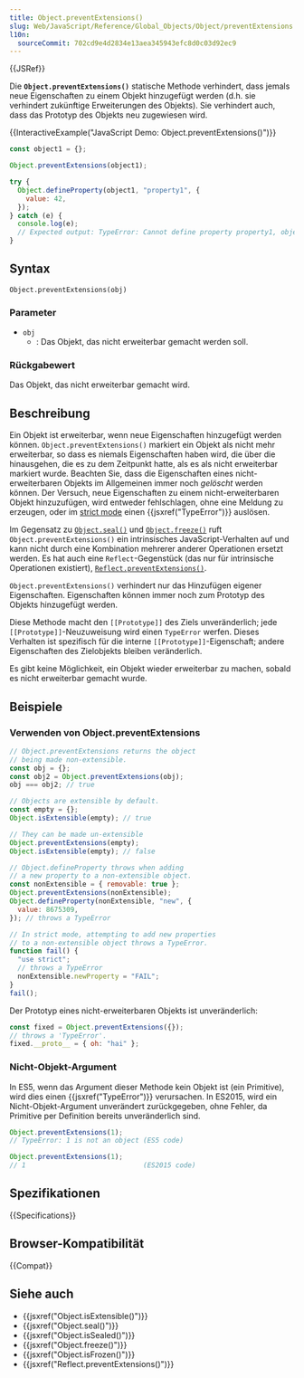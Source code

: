 ```yaml
---
title: Object.preventExtensions()
slug: Web/JavaScript/Reference/Global_Objects/Object/preventExtensions
l10n:
  sourceCommit: 702cd9e4d2834e13aea345943efc8d0c03d92ec9
---
```


{{JSRef}}

Die **`Object.preventExtensions()`** statische Methode verhindert, dass jemals neue
Eigenschaften zu einem Objekt hinzugefügt werden (d.h. sie verhindert zukünftige Erweiterungen des
Objekts). Sie verhindert auch, dass das Prototyp des Objekts neu zugewiesen wird.

{{InteractiveExample("JavaScript Demo: Object.preventExtensions()")}}

```js interactive-example
const object1 = {};

Object.preventExtensions(object1);

try {
  Object.defineProperty(object1, "property1", {
    value: 42,
  });
} catch (e) {
  console.log(e);
  // Expected output: TypeError: Cannot define property property1, object is not extensible
}
```

## Syntax

```js-nolint
Object.preventExtensions(obj)
```

### Parameter

- `obj`
  - : Das Objekt, das nicht erweiterbar gemacht werden soll.

### Rückgabewert

Das Objekt, das nicht erweiterbar gemacht wird.

## Beschreibung

Ein Objekt ist erweiterbar, wenn neue Eigenschaften hinzugefügt werden können.
`Object.preventExtensions()` markiert ein Objekt als nicht mehr erweiterbar, so dass
es niemals Eigenschaften haben wird, die über die hinausgehen, die es zu dem Zeitpunkt hatte, als es als
nicht erweiterbar markiert wurde. Beachten Sie, dass die Eigenschaften eines nicht-erweiterbaren Objekts im Allgemeinen immer noch _gelöscht_ werden können. Der Versuch, neue Eigenschaften zu einem nicht-erweiterbaren Objekt hinzuzufügen,
wird entweder fehlschlagen, ohne eine Meldung zu erzeugen, oder im [strict mode](/de/docs/Web/JavaScript/Reference/Strict_mode) einen {{jsxref("TypeError")}} auslösen.

Im Gegensatz zu [`Object.seal()`](/de/docs/Web/JavaScript/Reference/Global_Objects/Object/seal) und [`Object.freeze()`](/de/docs/Web/JavaScript/Reference/Global_Objects/Object/freeze) ruft `Object.preventExtensions()` ein intrinsisches JavaScript-Verhalten auf und kann nicht durch eine Kombination mehrerer anderer Operationen ersetzt werden. Es hat auch eine `Reflect`-Gegenstück (das nur für intrinsische Operationen existiert), [`Reflect.preventExtensions()`](/de/docs/Web/JavaScript/Reference/Global_Objects/Reflect/preventExtensions).

`Object.preventExtensions()` verhindert nur das Hinzufügen eigener Eigenschaften. Eigenschaften können immer noch zum Prototyp des Objekts hinzugefügt werden.

Diese Methode macht den `[[Prototype]]` des Ziels unveränderlich; jede `[[Prototype]]`-Neuzuweisung wird einen `TypeError` werfen. Dieses Verhalten ist spezifisch für die interne `[[Prototype]]`-Eigenschaft; andere Eigenschaften des Zielobjekts bleiben veränderlich.

Es gibt keine Möglichkeit, ein Objekt wieder erweiterbar zu machen, sobald es nicht erweiterbar gemacht wurde.

## Beispiele

### Verwenden von Object.preventExtensions

```js
// Object.preventExtensions returns the object
// being made non-extensible.
const obj = {};
const obj2 = Object.preventExtensions(obj);
obj === obj2; // true

// Objects are extensible by default.
const empty = {};
Object.isExtensible(empty); // true

// They can be made un-extensible
Object.preventExtensions(empty);
Object.isExtensible(empty); // false

// Object.defineProperty throws when adding
// a new property to a non-extensible object.
const nonExtensible = { removable: true };
Object.preventExtensions(nonExtensible);
Object.defineProperty(nonExtensible, "new", {
  value: 8675309,
}); // throws a TypeError

// In strict mode, attempting to add new properties
// to a non-extensible object throws a TypeError.
function fail() {
  "use strict";
  // throws a TypeError
  nonExtensible.newProperty = "FAIL";
}
fail();
```

Der Prototyp eines nicht-erweiterbaren Objekts ist unveränderlich:

```js
const fixed = Object.preventExtensions({});
// throws a 'TypeError'.
fixed.__proto__ = { oh: "hai" };
```

### Nicht-Objekt-Argument

In ES5, wenn das Argument dieser Methode kein Objekt ist (ein Primitive), wird dies einen {{jsxref("TypeError")}} verursachen. In ES2015, wird ein Nicht-Objekt-Argument unverändert zurückgegeben, ohne Fehler, da Primitive per Definition bereits unveränderlich sind.

```js
Object.preventExtensions(1);
// TypeError: 1 is not an object (ES5 code)

Object.preventExtensions(1);
// 1                             (ES2015 code)
```

## Spezifikationen

{{Specifications}}

## Browser-Kompatibilität

{{Compat}}

## Siehe auch

- {{jsxref("Object.isExtensible()")}}
- {{jsxref("Object.seal()")}}
- {{jsxref("Object.isSealed()")}}
- {{jsxref("Object.freeze()")}}
- {{jsxref("Object.isFrozen()")}}
- {{jsxref("Reflect.preventExtensions()")}}

